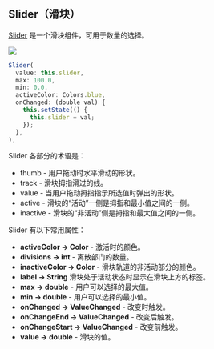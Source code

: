 
## Slider（滑块）
[Slider](https://docs.flutter.io/flutter/material/Slider-class.html) 是一个滑块组件，可用于数量的选择。

![](/../../image/20180630225727.png)

```js
Slider(
  value: this.slider,
  max: 100.0,
  min: 0.0,
  activeColor: Colors.blue,
  onChanged: (double val) {
    this.setState(() {
      this.slider = val;
    });
  },
),
```

Slider 各部分的术语是：
- thumb - 用户拖动时水平滑动的形状。
- track - 滑块拇指滑过的线。
- value - 当用户拖动拇指指示所选值时弹出的形状。
- active - 滑块的“活动”一侧是拇指和最小值之间的一侧。
- inactive - 滑块的“非活动”侧是拇指和最大值之间的一侧。

Slider 有以下常用属性：
- **activeColor → Color** - 激活时的颜色。
- **divisions → int** - 离散部门的数量。
- **inactiveColor → Color** - 滑块轨道的非活动部分的颜色。
- **label → String** 滑块处于活动状态时显示在滑块上方的标签。
- **max → double** - 用户可以选择的最大值。
- **min → double** - 用户可以选择的最小值。
- **onChanged → ValueChanged<double>** - 改变时触发。
- **onChangeEnd → ValueChanged<double>** -  改变后触发。
- **onChangeStart → ValueChanged<double>** - 改变前触发。
- **value → double** - 滑块的值。
